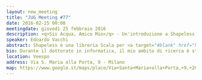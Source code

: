 ```yaml
---
layout: new_meeting
title: "JUG Meeting #77"
date: 2016-02-25 00:00
meetingdate: giovedì 25 febbraio 2016
description: <q>Sii Acqua, Amico Mio</q> - Un'introduzione a Shapeless
speaker: Edoardo Vacchi
abstract: Shapeless è una libreria Scala per <a target="#blank" href="https://en.wikipedia.org/wiki/Generic_programming">generic programming</a>. Nata come esperimento per testare i limiti del type-system di Scala, è ora base di molte interessanti librerie dell'ecosistema Scala. Sfortunatamente, Shapeless soffre della mancanza di documentazione orientata ai principianti. In questo seminario capiremo come usare Shapeless, con l'aiuto di un esempio reale.
bio: Durante il dottorato in informatica, il mio ambito di ricerca è stato il design e l'implementazione di linguaggi di programmazione. Oggi sono membro del team di Research &amp; Development di UniCredit.
location: Veespo
address: Via S. Maria alla Porta, 9 - Milano
map: https://www.google.it/maps/place/Via+Santa+Maria+alla+Porta,+9,+20123+Milano/@45.4664129,9.1817829,17z/data=!4m2!3m1!1s0x4786c153a8292d05:0x4c6f0a73c08286b9
---
```

